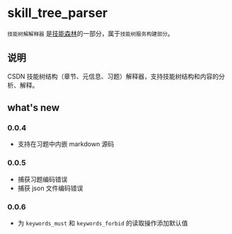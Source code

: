 # skill_tree_parser

`技能树解解释器` 是[技能森林](https://gitcode.net/csdn/skill_tree)的一部分，属于`技能树服务构建部分`。

## 说明

CSDN 技能树结构（章节、元信息、习题）解释器，支持技能树结构和内容的分析、解释。

## what's new

### 0.0.4
 - 支持在习题中内嵌 markdown 源码

### 0.0.5
 - 捕获习题编码错误
 - 捕获 json 文件编码错误

### 0.0.6
 -  为 `keywords_must` 和 `keywords_forbid` 的读取操作添加默认值 